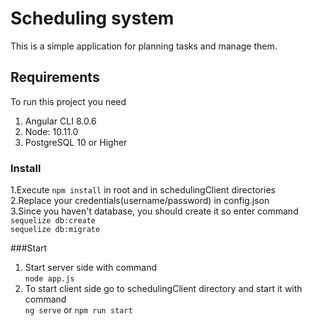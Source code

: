 # Scheduling system
This is a simple application for planning tasks and manage them.

## Requirements 
To run this project you need 
1. Angular CLI 8.0.6
2. Node: 10.11.0
3. PostgreSQL 10 or Higher 
### Install
1.Execute ```npm install``` in root and in schedulingClient directories   
2.Replace your credentials(username/password) in config.json   
3.Since you haven't database, you should create it so enter command    
    ```sequelize db:create```   
    ```sequelize db:migrate```   
    
###Start   
1. Start server side with command    
    ```node app.js```   
2. To start client side go to schedulingClient directory and start it with command  
    ```ng serve``` or ```npm run start```      
